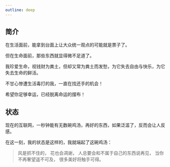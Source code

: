 ```yaml
---
outline: deep
---
```


## 简介

在生活面前，能拿到台面上让大众统一观点的可能就是票子了。

但在生命面前，那些东西就显得微不足道了。

我珍爱生命，视钱财为粪土，但却又常为粪土而发愁，为它失去自由与快乐，为它失去生命的鲜活。

不甘心惨遭生活毒打的我，一直在找还手的机会！

希望你足够幸运，已经脱离命运的摆布！

## 状态

现在的互联网，一秒钟能有无数碗鸡汤，再好的东西，如果泛滥了，反而会让人反感。

在这一刻，我的状态是这样的，我就端起了这碗鸡汤：

> 风是抓不住的，
> 花也会凋谢，
> 人总要会和不属于自己的东西说再见，
> 当你不再奢望遥不可及，
> 很多美好将触手可得。
